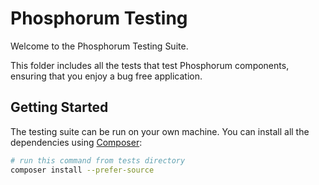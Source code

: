 # Phosphorum Testing

Welcome to the Phosphorum Testing Suite.

This folder includes all the tests that test Phosphorum components, ensuring that you enjoy a bug free application.

## Getting Started

The testing suite can be run on your own machine. You can install all the dependencies using [Composer][composer]:

```bash
# run this command from tests directory
composer install --prefer-source
```

[composer]: http://getcomposer.org
